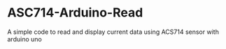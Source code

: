 # ASC714-Arduino-Read
A simple code to read and display current data using ACS714 sensor with arduino uno
